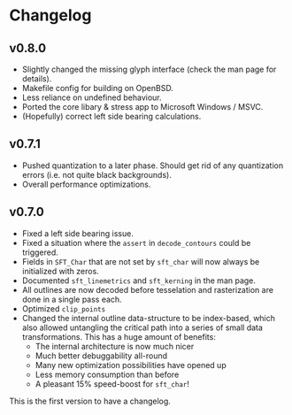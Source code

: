 # Changelog

## v0.8.0
- Slightly changed the missing glyph interface (check the man page for details).
- Makefile config for building on OpenBSD.
- Less reliance on undefined behaviour.
- Ported the core libary & stress app to Microsoft Windows / MSVC.
- (Hopefully) correct left side bearing calculations.

## v0.7.1
- Pushed quantization to a later phase.
  Should get rid of any quantization errors (i.e. not quite black backgrounds).
- Overall performance optimizations.

## v0.7.0
- Fixed a left side bearing issue.
- Fixed a situation where the `assert` in `decode_contours` could be triggered.
- Fields in `SFT_Char` that are not set by `sft_char` will now always be initialized with zeros.
- Documented `sft_linemetrics` and `sft_kerning` in the man page.
- All outlines are now decoded before tesselation and rasterization are done in a single pass each.
- Optimized `clip_points`
- Changed the internal outline data-structure to be index-based, which also allowed untangling the
  critical path into a series of small data transformations. This has a huge amount of benefits:
  * The internal architecture is now much nicer
  * Much better debuggability all-round
  * Many new optimization possibilities have opened up
  * Less memory consumption than before
  * A pleasant 15% speed-boost for `sft_char`!

This is the first version to have a changelog.
